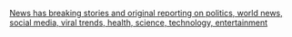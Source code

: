 [News has breaking stories and original reporting on politics, world news, social media, viral trends, health, science, technology, entertainment](https://tellmemore.life "News has breaking stories and original reporting on politics, world news, social media, viral trends, health, science, technology, entertainment")
